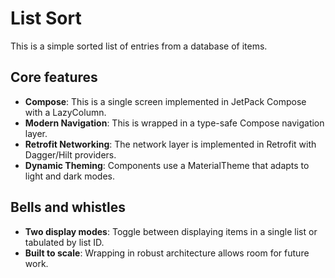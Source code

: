 # List Sort
This is a simple sorted list of entries from a database of items.

## Core features
* **Compose**: This is a single screen implemented in JetPack Compose with a LazyColumn.
* **Modern Navigation**: This is wrapped in a type-safe Compose navigation layer.
* **Retrofit Networking**: The network layer is implemented in Retrofit with Dagger/Hilt providers.
* **Dynamic Theming**: Components use a MaterialTheme that adapts to light and dark modes. 

## Bells and whistles
* **Two display modes**: Toggle between displaying items in a single list or tabulated by list ID.
* **Built to scale**: Wrapping in robust architecture allows room for future work.